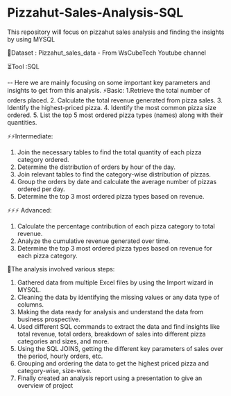 # Pizzahut-Sales-Analysis-SQL
This repository will focus on pizzahut sales analysis and finding the insights by using MYSQL

🧾Dataset : Pizzahut_sales_data - From WsCubeTech Youtube channel

⏳Tool :SQL 

-- Here we are mainly focusing on some important key parameters and insights to get from this analysis.
⚡Basic:
1.Retrieve the total number of orders placed.
2. Calculate the total revenue generated from pizza sales.
3. Identify the highest-priced pizza.
4. Identify the most common pizza size ordered.
5. List the top 5 most ordered pizza types (names) along with their quantities.

⚡⚡Intermediate:
1. Join the necessary tables to find the total quantity of each pizza category ordered.
2. Determine the distribution of orders by hour of the day.
3. Join relevant tables to find the category-wise distribution of pizzas.
4. Group the orders by date and calculate the average number of pizzas ordered per day.
5. Determine the top 3 most ordered pizza types based on revenue.

⚡⚡⚡ Advanced:
1. Calculate the percentage contribution of each pizza category to total revenue.
2. Analyze the cumulative revenue generated over time.
3. Determine the top 3 most ordered pizza types based on revenue for each pizza category.

🌱The analysis involved various steps:
1. Gathered data from multiple Excel files by using the Import wizard in MYSQL.
2. Cleaning the data by identifying the missing values or any data type of columns.
3. Making the data ready for analysis and understand the data from business prospective.
4. Used different SQL commands to extract the data and find insights like total revenue, total orders, breakdown of sales into different pizza categories and sizes, and more.
5. Using the SQL JOINS, getting the different key parameters of sales over the period, hourly orders, etc.
6. Grouping and ordering the data to get the highest priced pizza and category-wise, size-wise.
7. Finally created an analysis report using a presentation to give an overview of project


